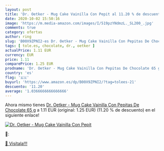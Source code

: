 ```yaml
---
layout: post
title: 'Dr. Oetker - Mug Cake Vainilla Con Pepit al 11.20 % de descuento'
date: 2020-10-02 15:50:16
image: 'https://m.media-amazon.com/images/I/519pzYNdmzL._SL200_.jpg'
comments: true
category: ofertas
author: ring
slug: 'B00X9ZPNI2-es Dr. Oetker - Mug Cake Vainilla Con Pepitas De Chocolate 65 g'
tags: [ tole.es, chocolate, dr., oetker ]
actualPrice: 1.11 EUR
currency: EUR
price: 1.11
comparePrice: 1.25 EUR
prodname: 'Dr. Oetker - Mug Cake Vainilla Con Pepitas De Chocolate 65 g'
country: 'es'
flag: '🇪🇸'
buyurl: 'https://www.amazon.es/dp/B00X9ZPNI2/?tag=tolees-21'
descuento: '11.20'
average: '1.0366666666666666'
---
```


Ahora mismo tienes [Dr. Oetker - Mug Cake Vainilla Con Pepitas De Chocolate 65 g](https://www.amazon.es/dp/B00X9ZPNI2/?tag=tolees-21) a 1.11 EUR (original: 1.25 EUR) (11.20 %  de descuento) en el siguiente enlace!

[![Dr. Oetker - Mug Cake Vainilla Con Pepit](https://m.media-amazon.com/images/I/519pzYNdmzL._SL200_.jpg)](https://www.amazon.es/dp/B00X9ZPNI2/?tag=tolees-21)

🔎:


[🛒 Visítala!!!](https://www.amazon.es/dp/B00X9ZPNI2/?tag=tolees-21)
